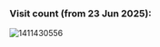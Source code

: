 ### Visit count (from 23 Jun 2025):
![1411430556](https://count.getloli.com/@yuiai03?name=yuiai03&theme=booru-lewd&padding=7&offset=0&align=top&scale=1&pixelated=1&darkmode=0)
